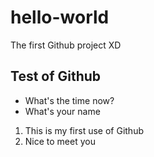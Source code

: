 # hello-world
The first Github project XD
## Test of Github
- What's the time now?
- What's your name
1. This is my first use of Github
2. Nice to meet you
